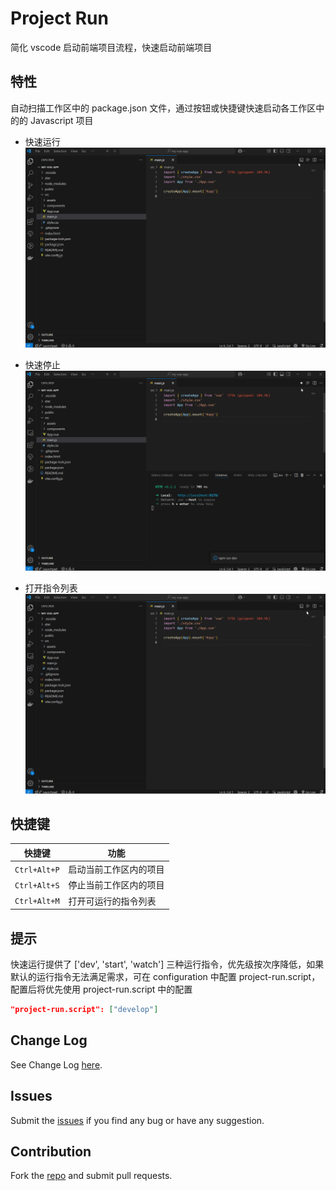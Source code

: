 # Project Run

简化 vscode 启动前端项目流程，快速启动前端项目

## 特性

自动扫描工作区中的 package.json 文件，通过按钮或快捷键快速启动各工作区中的的 Javascript 项目

* 快速运行  
![Run](images/useOneRun.gif)

* 快速停止  
![Stop](images/useOneStop.gif)

* 打开指令列表  
![Menus](images/useOpenMenu.gif)

## 快捷键

| 快捷键 | 功能 |
| --- | --- |
| `Ctrl+Alt+P` | 启动当前工作区内的项目 |
| `Ctrl+Alt+S` | 停止当前工作区内的项目 |
| `Ctrl+Alt+M` | 打开可运行的指令列表 |


## 提示

快速运行提供了 ['dev', 'start', 'watch'] 三种运行指令，优先级按次序降低，如果默认的运行指令无法满足需求，可在 configuration 中配置 project-run.script，配置后将优先使用 project-run.script 中的配置

```json
"project-run.script": ["develop"]
```


## Change Log

See Change Log [here](https://github.com/chen-cattle/project-run/blob/main/CHANGELOG.md).

## Issues

Submit the [issues](https://github.com/chen-cattle/project-run/issues) if you find any bug or have any suggestion.

## Contribution

Fork the [repo](https://github.com/chen-cattle/project-run) and submit pull requests.